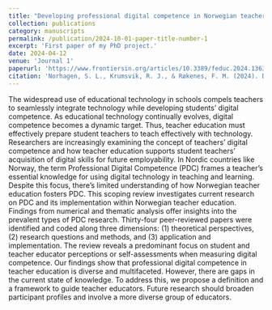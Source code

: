 ```yaml
---
title: "Developing professional digital competence in Norwegian teacher education: A scoping review"
collection: publications
category: manuscripts
permalink: /publication/2024-10-01-paper-title-number-1
excerpt: 'First paper of my PhD project.'
date: 2024-04-12
venue: 'Journal 1'
paperurl: 'https://www.frontiersin.org/articles/10.3389/feduc.2024.1363529/pdf'
citation: 'Norhagen, S. L., Krumsvik, R. J., & Røkenes, F. M. (2024). Developing professional digital competence in Norwegian teacher education: a scoping review. *Frontiers in Education*, *9*, 2.'
---
```


The widespread use of educational technology in schools compels teachers to seamlessly integrate technology while developing students’ digital competence. As educational technology continually evolves, digital competence becomes a dynamic target. Thus, teacher education must effectively prepare student teachers to teach effectively with technology. Researchers are increasingly examining the concept of teachers’ digital competence and how teacher education supports student teachers’ acquisition of digital skills for future employability. In Nordic countries like Norway, the term Professional Digital Competence (PDC) frames a teacher’s essential knowledge for using digital technology in teaching and learning. Despite this focus, there’s limited understanding of how Norwegian teacher education fosters PDC. This scoping review investigates current research on PDC and its implementation within Norwegian teacher education. Findings from numerical and thematic analysis offer insights into the prevalent types of PDC research. Thirty-four peer-reviewed papers were identified and coded along three dimensions: (1) theoretical perspectives, (2) research questions and methods, and (3) application and implementation. The review reveals a predominant focus on student and teacher educator perceptions or self-assessments when measuring digital competence. Our findings show that professional digital competence in teacher education is diverse and multifaceted. However, there are gaps in the current state of knowledge. To address this, we propose a definition and a framework to guide teacher educators. Future research should broaden participant profiles and involve a more diverse group of educators.
